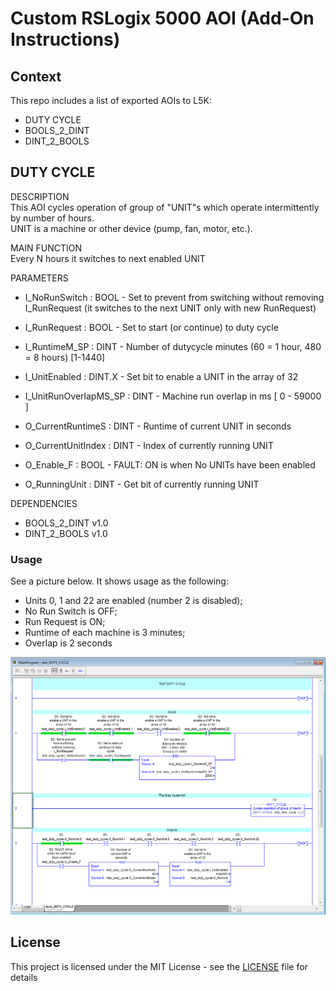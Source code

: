 # Custom RSLogix 5000 AOI (Add-On Instructions)
## Context
This repo includes a list of exported AOIs to L5K:
- DUTY CYCLE
- BOOLS_2_DINT
- DINT_2_BOOLS

## DUTY CYCLE

DESCRIPTION  
This AOI cycles operation of group of "UNIT"s which operate intermittently by number of hours.  
UNIT is a machine or other device (pump, fan, motor, etc.).

MAIN FUNCTION  
Every N hours it switches to next enabled UNIT

PARAMETERS
- I_NoRunSwitch : BOOL - Set to prevent from switching without removing I_RunRequest (it switches to the next UNIT only with new RunRequest)
- I_RunRequest : BOOL - Set to start (or continue) to duty cycle
- I_RuntimeM_SP : DINT - Number of dutycycle minutes (60 = 1 hour, 480 = 8 hours) [1-1440]
- I_UnitEnabled : DINT.X - Set bit to enable a UNIT in the array of 32
- I_UnitRunOverlapMS_SP : DINT - Machine run overlap in ms [ 0 - 59000 ]

- O_CurrentRuntimeS : DINT - Runtime of current UNIT in seconds
- O_CurrentUnitIndex : DINT - Index of currently running UNIT
- O_Enable_F : BOOL - FAULT: ON is when No UNITs have been enabled
- O_RunningUnit : DINT - Get bit of currently running UNIT

DEPENDENCIES
- BOOLS_2_DINT v1.0
- DINT_2_BOOLS v1.0

### Usage
See a picture below. It shows usage as the following:
- Units 0, 1 and 22 are enabled (number 2 is disabled);
- No Run Switch is OFF;
- Run Request is ON;
- Runtime of each machine is 3 minutes;
- Overlap is 2 seconds

![picture](https://github.com/Alex-OPTIM/rslogix5000-aois/raw/master/tests/test-Duty_Cycle_190828.png)


## License

This project is licensed under the MIT License - see the [LICENSE](https://github.com/Alex-OPTIM/rslogix5000-aois/blob/master/LICENSE) file for details
